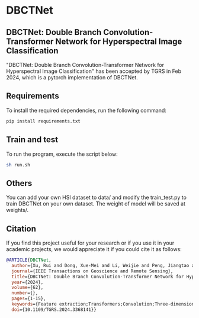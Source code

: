 # DBCTNet
## DBCTNet: Double Branch Convolution-Transformer Network for Hyperspectral Image Classification
"DBCTNet: Double Branch Convolution-Transformer Network for Hyperspectral Image Classification" has been accepted by TGRS in Feb 2024, which is a pytorch implementation of DBCTNet.

## Requirements
To install the required dependencies, run the following command:
``` bash
pip install requirements.txt
```
## Train and test
To run the program, execute the script below:
```bash
sh run.sh
```
## Others
You can add your own HSI dataset to data/ and modify the train_test.py to train DBCTNet on your own dataset. The weight of model will be saved at weights/. 

## Citation
If you find this project useful for your research or if you use it in your academic projects, we would appreciate it if you could cite it as follows:

```bibtex
@ARTICLE{DBCTNet,
  author={Xu, Rui and Dong, Xue-Mei and Li, Weijie and Peng, Jiangtao and Sun, Weiwei and Xu, Yi},
  journal={IEEE Transactions on Geoscience and Remote Sensing}, 
  title={DBCTNet: Double Branch Convolution-Transformer Network for Hyperspectral Image Classification}, 
  year={2024},
  volume={62},
  number={},
  pages={1-15},
  keywords={Feature extraction;Transformers;Convolution;Three-dimensional displays;Convolutional neural networks;Kernel;Standards;Convolutional neural networks (CNNs);hyperspectral image (HIS) classification;multiscale;Transformer},
  doi={10.1109/TGRS.2024.3368141}}


